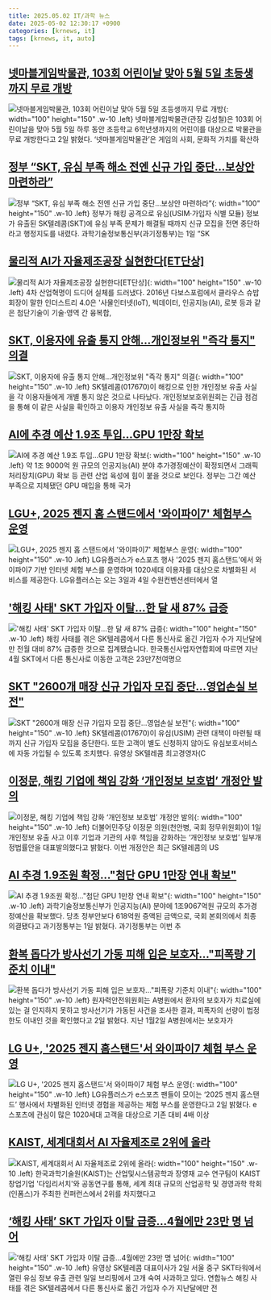 ```yaml
---
title: 2025.05.02 IT/과학 뉴스
date: 2025-05-02 12:30:17 +0900
categories: [krnews, it]
tags: [krnews, it, auto]
---
```

## [넷마블게임박물관, 103회 어린이날 맞아 5월 5일 초등생까지 무료 개방](https://n.news.naver.com/mnews/article/009/0005486247)

![넷마블게임박물관, 103회 어린이날 맞아 5월 5일 초등생까지 무료 개방](https://mimgnews.pstatic.net/image/origin/009/2025/05/02/5486247.jpg?type=nf220_150){: width="100" height="150" .w-10 .left}
넷마블게임박물관(관장 김성철)은 103회 어린이날을 맞아 5월 5일 하루 동안 초등학교 6학년생까지의 어린이를 대상으로 박물관을 무료 개방한다고 2일 밝혔다. ‘넷마블게임박물관’은 게임의 사회, 문화적 가치를 확산하

## [정부 “SKT, 유심 부족 해소 전엔 신규 가입 중단...보상안 마련하라”](https://n.news.naver.com/mnews/article/025/0003438170)

![정부 “SKT, 유심 부족 해소 전엔 신규 가입 중단...보상안 마련하라”](https://mimgnews.pstatic.net/image/origin/025/2025/05/01/3438170.jpg?type=nf220_150){: width="100" height="150" .w-10 .left}
정부가 해킹 공격으로 유심(USIM·가입자 식별 모듈) 정보가 유출된 SK텔레콤(SKT)에 유심 부족 문제가 해결될 때까지 신규 모집을 전면 중단하라고 행정지도를 내렸다. 과학기술정보통신부(과기정통부)는 1일 “SK

## [물리적 AI가 자율제조공장 실현한다[ET단상]](https://n.news.naver.com/mnews/article/030/0003309062)

![물리적 AI가 자율제조공장 실현한다[ET단상]](https://mimgnews.pstatic.net/image/origin/030/2025/05/01/3309062.jpg?type=nf220_150){: width="100" height="150" .w-10 .left}
4차 산업혁명이 드디어 실체를 드러냈다. 2016년 다보스포럼에서 클라우스 슈밥 회장이 말한 인더스트리 4.0은 '사물인터넷(IoT), 빅데이터, 인공지능(AI), 로봇 등과 같은 첨단기술이 기술·영역 간 융복합,

## [SKT, 이용자에 유출 통지 안해…개인정보위 "즉각 통지" 의결](https://n.news.naver.com/mnews/article/011/0004481075)

![SKT, 이용자에 유출 통지 안해…개인정보위 "즉각 통지" 의결](https://mimgnews.pstatic.net/image/origin/011/2025/05/02/4481075.jpg?type=nf220_150){: width="100" height="150" .w-10 .left}
SK텔레콤(017670)이 해킹으로 인한 개인정보 유출 사실을 각 이용자들에게 개별 통지 않은 것으로 나타났다. 개인정보보호위원회는 긴급 점검을 통해 이 같은 사실을 확인하고 이용자 개인정보 유출 사실을 즉각 통지하

## [AI에 추경 예산 1.9조 투입…GPU 1만장 확보](https://n.news.naver.com/mnews/article/011/0004480942)

![AI에 추경 예산 1.9조 투입…GPU 1만장 확보](https://mimgnews.pstatic.net/image/origin/011/2025/05/02/4480942.jpg?type=nf220_150){: width="100" height="150" .w-10 .left}
약 1조 9000억 원 규모의 인공지능(AI) 분야 추가경정예산이 확정되면서 그래픽처리장치(GPU) 확보 등 관련 산업 육성에 힘이 붙을 것으로 보인다. 정부는 그간 예산 부족으로 지체됐던 GPU 매입을 통해 국가

## [LGU+, 2025 젠지 홈 스탠드에서 '와이파이7' 체험부스 운영](https://n.news.naver.com/mnews/article/092/0002373029)

![LGU+, 2025 젠지 홈 스탠드에서 '와이파이7' 체험부스 운영](https://mimgnews.pstatic.net/image/origin/092/2025/05/02/2373029.jpg?type=nf220_150){: width="100" height="150" .w-10 .left}
LG유플러스가 e스포츠 행사 '2025 젠지 홈스탠드'에서 와이파이7 기반 인터넷 체험 부스를 운영하며 1020세대 이용자를 대상으로 차별화된 서비스를 제공한다. LG유플러스는 오는 3일과 4일 수원컨벤션센터에서 열

## ['해킹 사태' SKT 가입자 이탈…한 달 새 87% 급증](https://n.news.naver.com/mnews/article/422/0000736849)

!['해킹 사태' SKT 가입자 이탈…한 달 새 87% 급증](https://mimgnews.pstatic.net/image/origin/422/2025/05/02/736849.jpg?type=nf220_150){: width="100" height="150" .w-10 .left}
해킹 사태를 겪은 SK텔레콤에서 다른 통신사로 옮긴 가입자 수가 지난달에만 전월 대비 87% 급증한 것으로 집계됐습니다. 한국통신사업자연합회에 따르면 지난 4월 SKT에서 다른 통신사로 이동한 고객은 23만7천여명으

## [SKT "2600개 매장 신규 가입자 모집 중단…영업손실 보전"](https://n.news.naver.com/mnews/article/421/0008227812)

![SKT "2600개 매장 신규 가입자 모집 중단…영업손실 보전"](https://mimgnews.pstatic.net/image/origin/421/2025/05/02/8227812.jpg?type=nf220_150){: width="100" height="150" .w-10 .left}
SK텔레콤(017670)이 유심(USIM) 관련 대책이 마련될 때까지 신규 가입자 모집을 중단한다. 또한 고객이 별도 신청하지 않아도 유심보호서비스에 자동 가입될 수 있도록 조치했다. 유영상 SK텔레콤 최고경영자(C

## [이정문, 해킹 기업에 책임 강화 ‘개인정보 보호법’ 개정안 발의](https://n.news.naver.com/mnews/article/018/0006002634)

![이정문, 해킹 기업에 책임 강화 ‘개인정보 보호법’ 개정안 발의](https://mimgnews.pstatic.net/image/origin/018/2025/05/01/6002634.jpg?type=nf220_150){: width="100" height="150" .w-10 .left}
더불어민주당 이정문 의원(천안병, 국회 정무위원회)이 1일 개인정보 유출 사고 이후 기업과 기관의 사후 책임을 강화하는 ‘개인정보 보호법’ 일부개정법률안을 대표발의했다고 밝혔다. 이번 개정안은 최근 SK텔레콤의 US

## [AI 추경 1.9조원 확정…"첨단 GPU 1만장 연내 확보"](https://n.news.naver.com/mnews/article/277/0005586931)

![AI 추경 1.9조원 확정…"첨단 GPU 1만장 연내 확보"](https://mimgnews.pstatic.net/image/origin/277/2025/05/01/5586931.jpg?type=nf220_150){: width="100" height="150" .w-10 .left}
과학기술정보통신부가 인공지능(AI) 분야에 1조9067억원 규모의 추가경정예산을 확보했다. 당초 정부안보다 618억원 증액된 금액으로, 국회 본회의에서 최종 의결됐다고 과기정통부는 1일 밝혔다. 과기정통부는 이번 추

## [환복 돕다가 방사선기 가동 피해 입은 보호자…"피폭량 기준치 이내"](https://n.news.naver.com/mnews/article/003/0013219427)

![환복 돕다가 방사선기 가동 피해 입은 보호자…"피폭량 기준치 이내"](https://mimgnews.pstatic.net/image/origin/003/2025/05/02/13219427.jpg?type=nf220_150){: width="100" height="150" .w-10 .left}
원자력안전위원회는 A병원에서 환자의 보호자가 치료실에 있는 걸 인지하지 못하고 방사선기가 가동된 사건을 조사한 결과, 피폭자의 선량이 법정한도 이내인 것을 확인했다고 2일 밝혔다. 지난 1월2일 A병원에서는 보호자가

## [LG U+, '2025 젠지 홈스탠드'서 와이파이7 체험 부스 운영](https://n.news.naver.com/mnews/article/014/0005344541)

![LG U+, '2025 젠지 홈스탠드'서 와이파이7 체험 부스 운영](https://mimgnews.pstatic.net/image/origin/014/2025/05/02/5344541.jpg?type=nf220_150){: width="100" height="150" .w-10 .left}
LG유플러스가 e스포츠 팬들이 모이는 ‘2025 젠지 홈스탠드’ 행사에서 차별화된 인터넷 경험을 제공하는 체험 부스를 운영한다고 2일 밝혔다. e스포츠에 관심이 많은 1020세대 고객을 대상으로 기존 대비 4배 이상

## [KAIST, 세계대회서 AI 자율제조로 2위에 올라](https://n.news.naver.com/mnews/article/079/0004020110)

![KAIST, 세계대회서 AI 자율제조로 2위에 올라](https://mimgnews.pstatic.net/image/origin/079/2025/05/02/4020110.jpg?type=nf220_150){: width="100" height="150" .w-10 .left}
한국과학기술원(KAIST)는 산업및시스템공학과 장영재 교수 연구팀이 KAIST 창업기업 '다임리서치'와 공동연구를 통해, 세계 최대 규모의 산업공학 및 경영과학 학회(인폼스)가 주최한 컨퍼런스에서 2위를 차지했다고

## [‘해킹 사태’ SKT 가입자 이탈 급증…4월에만 23만 명 넘어](https://n.news.naver.com/mnews/article/021/0002707133)

![‘해킹 사태’ SKT 가입자 이탈 급증…4월에만 23만 명 넘어](https://mimgnews.pstatic.net/image/origin/021/2025/05/02/2707133.jpg?type=nf220_150){: width="100" height="150" .w-10 .left}
유영상 SK텔레콤 대표이사가 2일 서울 중구 SKT타워에서 열린 유심 정보 유출 관련 일일 브리핑에서 고개 숙여 사과하고 있다. 연합뉴스 해킹 사태를 겪은 SK텔레콤에서 다른 통신사로 옮긴 가입자 수가 지난달에만 전

